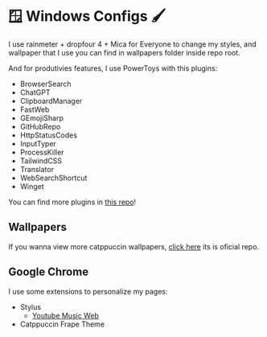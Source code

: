 # 🪟 Windows Configs 🖌️
I use rainmeter + dropfour 4 + Mica for Everyone to change my styles, and wallpaper that I use you can find in wallpapers folder inside repo root.

And for produtivies features, I use PowerToys with this plugins: 
- BrowserSearch
- ChatGPT
- ClipboardManager
- FastWeb
- GEmojiSharp
- GitHubRepo
- HttpStatusCodes
- InputTyper
- ProcessKiller
- TailwindCSS
- Translator
- WebSearchShortcut
- Winget

You can find more plugins in [this repo](https://github.com/hlaueriksson/awesome-powertoys-run-plugins)!

## Wallpapers

If you wanna view more catppuccin wallpapers, [click here]() its is oficial repo.

## Google Chrome
I use some extensions to personalize my pages:
- Stylus
  - [Youtube Music Web](https://github.com/catppuccin/youtubemusic)
- Catppuccin Frape Theme




